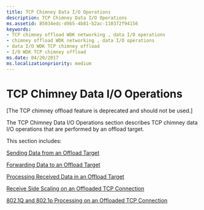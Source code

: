 ```yaml
---
title: TCP Chimney Data I/O Operations
description: TCP Chimney Data I/O Operations
ms.assetid: 85034edc-d9b5-4b81-b2ac-110372f94156
keywords:
- TCP chimney offload WDK networking , data I/O operations
- chimney offload WDK networking , data I/O operations
- data I/O WDK TCP chimney offload
- I/O WDK TCP chimney offload
ms.date: 04/20/2017
ms.localizationpriority: medium
---
```


# TCP Chimney Data I/O Operations


\[The TCP chimney offload feature is deprecated and should not be used.\]

The TCP Chimney Data I/O Operations section describes TCP chimney data I/O operations that are performed by an offload target.

This section includes:

[Sending Data from an Offload Target](sending-data-from-an-offload-target.md)

[Forwarding Data to an Offload Target](forwarding-data-to-an-offload-target.md)

[Processing Received Data in an Offload Target](processing-received-data-in-an-offload-target.md)

[Receive Side Scaling on an Offloaded TCP Connection](receive-side-scaling-on-an-offloaded-tcp-connection.md)

[802.1Q and 802.1p Processing on an Offloaded TCP Connection](802-1q-and-802-1p-processing-on-an-offloaded-tcp-connection.md)

 

 






